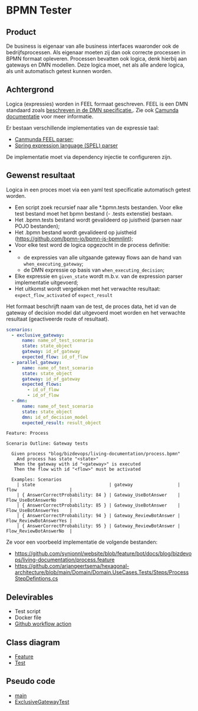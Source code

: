 # BPMN Tester

## Product

De business is eigenaar van alle business interfaces waaronder ook de bedrijfsprocessen. Als eigenaar moeten zij dan ook correcte processen in BPMN formaat opleveren. Processen bevatten ook logica, denk hierbij aan gateways en DMN modellen. Deze logica moet, net als alle andere logica, als unit automatisch getest kunnen worden.

## Achtergrond

Logica (expressies) worden in FEEL formaat geschreven. FEEL is een DMN standaard zoals [beschreven in de DMN specificatie.](https://www.omg.org/spec/DMN/). Zie ook [Camunda documentatie](https://docs.camunda.io/docs/reference/feel/what-is-feel/) voor meer informatie.

Er bestaan verschillende implementaties van de expressie taal:

* [Canmunda FEEL parser](https://camunda.github.io/feel-scala/);
* [Spring expression language (SPEL) parser](https://docs.spring.io/spring-framework/docs/3.0.x/reference/expressions.html)

De implementatie moet via dependency injectie te configureren zijn.

## Gewenst resultaat

Logica in een proces moet via een yaml test specificatie automatisch getest worden.

* Een script zoek recursief naar alle *.bpmn.tests bestanden. Voor elke test bestand moet het bpmn bestand (- .tests extenstie) bestaan.
* Het .bpmn.tests bestand wordt gevalideerd op juistheid (parsen naar POJO bestanden);
* Het .bpmn bestand wordt gevalideerd op juistheid (https://github.com/bpmn-io/bpmn-js-bpmnlint);
* Voor elke test word de logica opgezocht in de process definitie:
*   * de expressies van alle uitgaande gateway flows aan de hand van `when_executing_gateway`;
    * de DMN expressie op basis van `when_executing_decision`;
* Elke expressie en `given_state` wordt m.b.v. van de expression parser implementatie uitgevoerd;
* Het uitkomst wordt vergeleken met het verwachte resultaat: `expect_flow_activated` of `expect_result`

Het formaat beschrijft naam van de test, de proces data, het id van de gateway of decision model dat uitgevoerd moet worden en het verwachte resultaat (geactiveerde route of resultaat).

```yaml
scenarios:
  - exclusive_gateway:
      name: name_of_test_scenario 
      state: state_object    
      gateway: id_of_gateway
      expected_flow: id_of_flow
  - parallel_gateway:
      name: name_of_test_scenario 
      state: state_object    
      gateway: id_of_gateway
      expected_flows:
        - id_of_flow
        - id_of_flow
  - dmn:
      name: name_of_test_scenario 
      state: state_object    
      dmn: id_of_decision_model
      expected_result: result_object
```

```feature
Feature: Process

Scenario Outline: Gateway tests

  Given process "blog/bizdevops/living-documentation/process.bpmn"
    And process has state "<state>"
   When the gateway with id "<gateway>" is executed
   Then the flow with id "<flow>" must be activated

  Examples: Scenarios
    | state                            | gateway                 | flow                    | 
    | { AnswerCorrectProbability: 84 } | Gateway_UseBotAnswer    | Flow_UseBotAnswerNo     | 
    | { AnswerCorrectProbability: 85 } | Gateway_UseBotAnswer    | Flow_UseBotAnswerYes    | 
    | { AnswerCorrectProbability: 94 } | Gateway_ReviewBotAnswer | Flow_ReviewBotAnswerYes | 
    | { AnswerCorrectProbability: 95 } | Gateway_ReviewBotAnswer | Flow_ReviewBotAnswerNo  | 
```

Ze voor een voorbeeld implementatie de volgende bestanden:

* https://github.com/synionnl/website/blob/feature/bot/docs/blog/bizdevops/living-documentation/process.feature
* https://github.com/arjangeertsema/hexagonal-architecture/blob/main/Domain/Domain.UseCases.Tests/Steps/ProcessStepDefintions.cs

## Delevirables

* Test script
* Docker file
* [Github workflow action](https://docs.github.com/en/actions/creating-actions/creating-a-docker-container-action)

## Class diagram

* [Feature](feature.puml)
* [Test](test.puml)

## Pseudo code

* [main](main.java)
* [ExclusiveGatewayTest](ExclusiveGatewayTest.java)